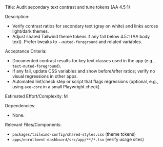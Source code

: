Title: Audit secondary text contrast and tune tokens (AA 4.5:1)

Description:
- Verify contrast ratios for secondary text (gray on white) and links across light/dark themes.
- Adjust shared Tailwind theme tokens if any fall below 4.5:1 (AA body text). Prefer tweaks to `--muted-foreground` and related variables.

Acceptance Criteria:
- Documented contrast results for key text classes used in the app (e.g., `text-muted-foreground`).
- If any fail, update CSS variables and show before/after ratios; verify no visual regressions in other apps.
- Automated lint/check step or script that flags regressions (optional, e.g., using `axe-core` in a small Playwright check).

Estimated Effort/Complexity: M

Dependencies:
- None.

Relevant Files/Components:
- `packages/tailwind-config/shared-styles.css` (theme tokens)
- `apps/enrollment-dashboard/src/app/**/*.tsx` (verify usage sites)
